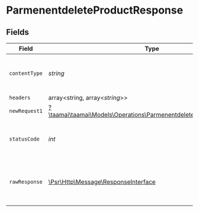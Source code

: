 # ParmenentdeleteProductResponse


## Fields

| Field                                                                                                                               | Type                                                                                                                                | Required                                                                                                                            | Description                                                                                                                         |
| ----------------------------------------------------------------------------------------------------------------------------------- | ----------------------------------------------------------------------------------------------------------------------------------- | ----------------------------------------------------------------------------------------------------------------------------------- | ----------------------------------------------------------------------------------------------------------------------------------- |
| `contentType`                                                                                                                       | *string*                                                                                                                            | :heavy_check_mark:                                                                                                                  | HTTP response content type for this operation                                                                                       |
| `headers`                                                                                                                           | array<string, array<*string*>>                                                                                                      | :heavy_minus_sign:                                                                                                                  | N/A                                                                                                                                 |
| `newRequest1`                                                                                                                       | [?\taamai\taamai\Models\Operations\ParmenentdeleteProductNewRequest1](../../models/operations/ParmenentdeleteProductNewRequest1.md) | :heavy_minus_sign:                                                                                                                  | OK                                                                                                                                  |
| `statusCode`                                                                                                                        | *int*                                                                                                                               | :heavy_check_mark:                                                                                                                  | HTTP response status code for this operation                                                                                        |
| `rawResponse`                                                                                                                       | [\Psr\Http\Message\ResponseInterface](https://www.php-fig.org/psr/psr-7/#33-psrhttpmessageresponseinterface)                        | :heavy_minus_sign:                                                                                                                  | Raw HTTP response; suitable for custom response parsing                                                                             |